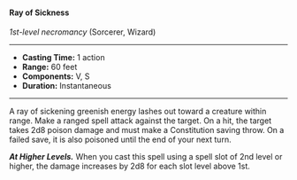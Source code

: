 #### Ray of Sickness
*1st-level necromancy* (Sorcerer, Wizard)
___
- **Casting Time:** 1 action
- **Range:** 60 feet
- **Components:** V, S
- **Duration:** Instantaneous
---
A ray of sickening greenish energy lashes out toward a creature within range. Make a ranged spell attack against the target. On a hit, the target takes 2d8 poison damage and must make a Constitution saving throw. On a failed save, it is also poisoned until the end of your next turn.

***At Higher Levels.*** When you cast this spell using a spell slot of 2nd level or higher, the damage increases by 2d8 for each slot level above 1st.